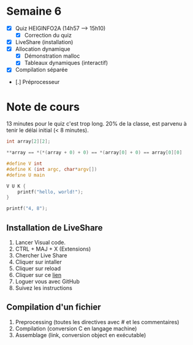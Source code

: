 # Semaine 6

- [x] Quiz HEIGINFO2A (14h57 --> 15h10)
  - [x] Correction du quiz
- [x] LiveShare (installation)
- [x] Allocation dynamique
  - [x] Démonstration malloc
  - [x] Tableaux dynamiques (interactif)
- [x] Compilation séparée
- [.] Préprocesseur

# Note de cours

13 minutes pour le quiz c'est trop long. 20% de la classe,
est parvenu à tenir le délai initial (< 8 minutes).

```c
int array[2][2];

**array == *(*(array + 0) + 0) == *(array[0] + 0) == array[0][0]
```

```c
#define V int
#define K (int argc, char*argv[])
#define U main

V U K {
    printf("hello, world!");
}
```

```c
printf("4, 8");
```

## Installation de LiveShare

1. Lancer Visual code.
2. CTRL + MAJ + X (Extensions)
3. Chercher Live Share
4. Cliquer sur intaller
5. Cliquer sur reload
6. Cliquer sur ce [lien](https://prod.liveshare.vsengsaas.visualstudio.com/join?B39313CE8DA765ACF84DF36B13B83B8F7155)
7. Loguer vous avec GitHub
8. Suivez les instructions

## Compilation d'un fichier

1. Preprocessing (toutes les directives avec # et les commentaires)
2. Compilation (conversion C en langage machine)
3. Assemblage (link, conversion object en exécutable)
